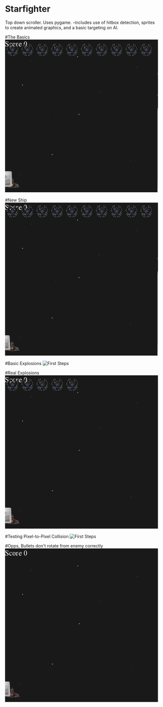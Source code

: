 # Starfighter
Top down scroller.
Uses pygame.
-includes use of hitbox detection, sprites to create animated graphics, and a basic targeting on AI.

#The Basics
![First Steps](https://raw.githubusercontent.com/dadam88/Starfighter/master/Progress_Images/starship_progress_thebasics.gif)

#New Ship
![First Steps](https://raw.githubusercontent.com/dadam88/Starfighter/master/Progress_Images/starship_progress_newship.gif)

#Basic Explosions
![First Steps](https://raw.githubusercontent.com/dadam88/Starfighter/master/Progress_Images/starship_progress_basicexplosions.gif)

#Real Explosions
![First Steps](https://raw.githubusercontent.com/dadam88/Starfighter/master/Progress_Images/starship_progress_realexplosions.gif)

#Testing Pixel-to-Pixel Collision
![First Steps](https://raw.githubusercontent.com/dadam88/Starfighter/master/Progress_Images/starship_progress_testpixelcollision.gif)

#Opps, Bullets don't rotate from enemy correctly
![First Steps](https://raw.githubusercontent.com/dadam88/Starfighter/master/Progress_Images/starship_progress_bulletsflywrongway.gif)
